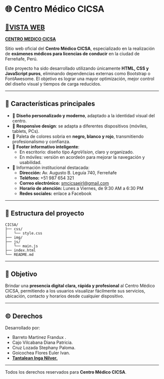 # 🌐 Centro Médico CICSA

## **[🔗VISTA WEB](https://cicsa.netlify.app/)**
**[CENTRO MEDICO CICSA](https://cicsa.netlify.app/)**

Sitio web oficial del **Centro Médico CICSA**, especializado en la realización de **exámenes médicos para licencias de conducir** en la ciudad de Ferreñafe, Perú.

Este proyecto ha sido desarrollado utilizando únicamente **HTML, CSS y JavaScript puros**, eliminando dependencias externas como Bootstrap o FontAwesome. El objetivo es lograr una mayor optimización, mejor control del diseño visual y tiempos de carga reducidos.

---

## 📌 Características principales

- 🎯 **Diseño personalizado y moderno**, adaptado a la identidad visual del centro.
- 📱 **Responsive design**: se adapta a diferentes dispositivos (móviles, tablets, PCs).
- 🎨 Paleta de colores sobria en **negro, blanco y rojo**, transmitiendo profesionalismo y confianza.
- 🧭 **Footer informativo inteligente**:
  - En escritorio: diseño tipo *AgroVision*, claro y organizado.
  - En móviles: versión en acordeón para mejorar la navegación y usabilidad.
- 📍 Información institucional destacada:
  - **Dirección:** Av. Augusto B. Leguía 740, Ferreñafe
  - **Teléfono:** +51 987 654 321
  - **Correo electrónico:** smcicsaeirl@gmail.com
  - **Horario de atención:** Lunes a Viernes, de 9:30 AM a 6:30 PM
  - **Redes sociales:** enlace a Facebook

---

## 📁 Estructura del proyecto

```
CICSA/
├── css/
│   └── style.css
├── img/
├── js/
│   └── main.js
├── index.html
└── README.md
```

---

## 🎯 Objetivo

Brindar una **presencia digital clara, rápida y profesional** al Centro Médico CICSA, permitiendo a los usuarios visualizar fácilmente sus servicios, ubicación, contacto y horarios desde cualquier dispositivo.

---

## © Derechos

Desarrollado por:
- Barreto Martinez Frandux .
- Cajo Vilcabana Diana Patricia.
- Cruz Lozada Stephany Paloma.
- Goicochea Flores Euler Ivan.
- **[Tantalean Inga Nilver.](https://nilverti.bio.link/)**

---

Todos los derechos reservados para **Centro Médico CICSA**.